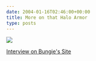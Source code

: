 ```yaml
---
date: 2004-01-16T02:46:00+00:00
title: More on that Halo Armor
type: posts
---
```

<img src="http://halo.bungie.net/images/site/bnet/news_images/news_armor_frontlites.jpg" border="0" />

[Interview on Bungie's Site](http://halo.bungie.net/news/stories/halo-ArmorInterview.html)
